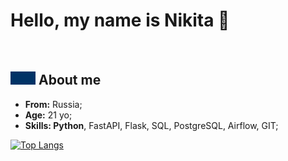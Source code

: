 <h1><strong>Hello, my name is Nikita 👋</strong></h1>

<img src="https://komarev.com/ghpvc/?username=kremogen&style=flat-square&color=blue" alt=""/>

<h2><img src="res/cat.gif" width="40px"> About me</h2>

<ul align="left">
    <!-- <img src="res/hameru.png" align="right" height="180px"> -->
    <li><strong>From:</strong> Russia;</li>
    <li><strong>Age:</strong> 21 yo;</li>
    <li><strong>Skills: Python</strong>, FastAPI, Flask, SQL, PostgreSQL, Airflow, GIT;</li>
</ul>
<h2 style="font-size: 0; margin-top: 5px;"></h2>

[![Top Langs](https://github-readme-stats.vercel.app/api/top-langs/?username=kremogen&layout=compact&theme=vision-friendly-light)](https://github.com/anuraghazra/github-readme-stats)
